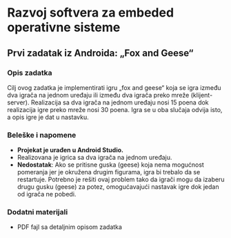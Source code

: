 # Razvoj softvera za embeded operativne sisteme

## Prvi zadatak iz Androida: „Fox and Geese“

### Opis zadatka

Cilj ovog zadatka je implementirati igru „fox and geese“ koja se igra između dva igrača na jednom uređaju ili između dva igrača preko mreže (klijent-server). Realizacija sa dva igrača na jednom uređaju nosi 15 poena dok realizacija igre preko mreže nosi 30 poena. Igra se u oba slučaja odvija isto, a opis igre je dat u nastavku.

### Beleške i napomene

- **Projekat je urađen u Android Studio.**
- Realizovana je igrica sa dva igrača na jednom uređaju.
- **Nedostatak**: Ako se pritisne guska (geese) koja nema mogućnost pomeranja jer je okružena drugim figurama, igra bi trebalo da se restartuje. Potrebno je rešiti ovaj problem tako da igrači mogu da izaberu drugu gusku (geese) za potez, omogućavajući nastavak igre dok jedan od igrača ne pobedi.

### Dodatni materijali

- PDF fajl sa detaljnim opisom zadatka